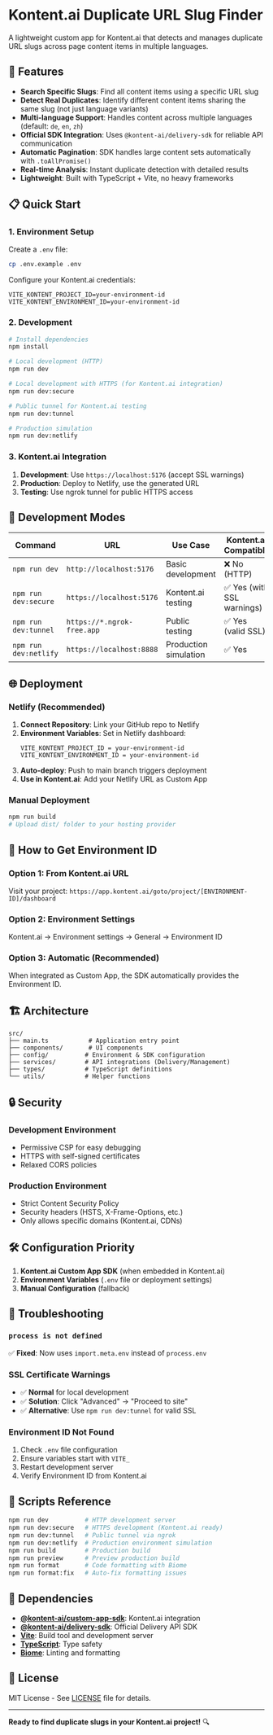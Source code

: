 # Kontent.ai Duplicate URL Slug Finder

A lightweight custom app for Kontent.ai that detects and manages duplicate URL slugs across page content items in multiple languages.

## 🚀 Features

- **Search Specific Slugs**: Find all content items using a specific URL slug
- **Detect Real Duplicates**: Identify different content items sharing the same slug (not just language variants)
- **Multi-language Support**: Handles content across multiple languages (default: `de`, `en`, `zh`)
- **Official SDK Integration**: Uses `@kontent-ai/delivery-sdk` for reliable API communication
- **Automatic Pagination**: SDK handles large content sets automatically with `.toAllPromise()`
- **Real-time Analysis**: Instant duplicate detection with detailed results
- **Lightweight**: Built with TypeScript + Vite, no heavy frameworks

## 📋 Quick Start

### 1. Environment Setup

Create a `.env` file:
```bash
cp .env.example .env
```

Configure your Kontent.ai credentials:
```env
VITE_KONTENT_PROJECT_ID=your-environment-id
VITE_KONTENT_ENVIRONMENT_ID=your-environment-id
```

### 2. Development

```bash
# Install dependencies
npm install

# Local development (HTTP)
npm run dev

# Local development with HTTPS (for Kontent.ai integration)
npm run dev:secure

# Public tunnel for Kontent.ai testing
npm run dev:tunnel

# Production simulation
npm run dev:netlify
```

### 3. Kontent.ai Integration

1. **Development**: Use `https://localhost:5176` (accept SSL warnings)
2. **Production**: Deploy to Netlify, use the generated URL
3. **Testing**: Use ngrok tunnel for public HTTPS access

## 🔧 Development Modes

| Command | URL | Use Case | Kontent.ai Compatible |
|---------|-----|----------|----------------------|
| `npm run dev` | `http://localhost:5176` | Basic development | ❌ No (HTTP) |
| `npm run dev:secure` | `https://localhost:5176` | Kontent.ai testing | ✅ Yes (with SSL warnings) |
| `npm run dev:tunnel` | `https://*.ngrok-free.app` | Public testing | ✅ Yes (valid SSL) |
| `npm run dev:netlify` | `https://localhost:8888` | Production simulation | ✅ Yes |

## 🌐 Deployment

### Netlify (Recommended)

1. **Connect Repository**: Link your GitHub repo to Netlify
2. **Environment Variables**: Set in Netlify dashboard:
   ```
   VITE_KONTENT_PROJECT_ID = your-environment-id
   VITE_KONTENT_ENVIRONMENT_ID = your-environment-id
   ```
3. **Auto-deploy**: Push to main branch triggers deployment
4. **Use in Kontent.ai**: Add your Netlify URL as Custom App

### Manual Deployment

```bash
npm run build
# Upload dist/ folder to your hosting provider
```

## 📖 How to Get Environment ID

### Option 1: From Kontent.ai URL
Visit your project: `https://app.kontent.ai/goto/project/[ENVIRONMENT-ID]/dashboard`

### Option 2: Environment Settings
Kontent.ai → Environment settings → General → Environment ID

### Option 3: Automatic (Recommended)
When integrated as Custom App, the SDK automatically provides the Environment ID.

## 🏗️ Architecture

```
src/
├── main.ts           # Application entry point
├── components/       # UI components
├── config/          # Environment & SDK configuration
├── services/        # API integrations (Delivery/Management)
├── types/           # TypeScript definitions
└── utils/           # Helper functions
```

## 🔒 Security

### Development Environment
- Permissive CSP for easy debugging
- HTTPS with self-signed certificates
- Relaxed CORS policies

### Production Environment
- Strict Content Security Policy
- Security headers (HSTS, X-Frame-Options, etc.)
- Only allows specific domains (Kontent.ai, CDNs)

## 🛠️ Configuration Priority

1. **Kontent.ai Custom App SDK** (when embedded in Kontent.ai)
2. **Environment Variables** (`.env` file or deployment settings)
3. **Manual Configuration** (fallback)

## 🐛 Troubleshooting

### `process is not defined`
✅ **Fixed**: Now uses `import.meta.env` instead of `process.env`

### SSL Certificate Warnings
- ✅ **Normal** for local development
- ✅ **Solution**: Click "Advanced" → "Proceed to site"
- ✅ **Alternative**: Use `npm run dev:tunnel` for valid SSL

### Environment ID Not Found
1. Check `.env` file configuration
2. Ensure variables start with `VITE_`
3. Restart development server
4. Verify Environment ID from Kontent.ai

## 📝 Scripts Reference

```bash
npm run dev          # HTTP development server
npm run dev:secure   # HTTPS development (Kontent.ai ready)
npm run dev:tunnel   # Public tunnel via ngrok
npm run dev:netlify  # Production environment simulation
npm run build        # Production build
npm run preview      # Preview production build
npm run format       # Code formatting with Biome
npm run format:fix   # Auto-fix formatting issues
```

## 🔗 Dependencies

- **[@kontent-ai/custom-app-sdk](https://github.com/kontent-ai/custom-app-sdk-js)**: Kontent.ai integration
- **[@kontent-ai/delivery-sdk](https://github.com/kontent-ai/delivery-sdk-js)**: Official Delivery API SDK
- **[Vite](https://vitejs.dev/)**: Build tool and development server
- **[TypeScript](https://www.typescriptlang.org/)**: Type safety
- **[Biome](https://biomejs.dev/)**: Linting and formatting

## 📄 License

MIT License - See [LICENSE](LICENSE) file for details.

---

**Ready to find duplicate slugs in your Kontent.ai project!** 🔍